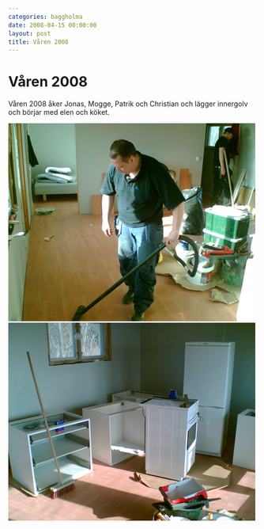 ```yaml
---
categories: baggholma
date: 2008-04-15 00:00:00
layout: post
title: Våren 2008
---
```


# Våren 2008


Våren 2008 åker Jonas, Mogge, Patrik och Christian och lägger innergolv och börjar med elen och köket.

![](/assets/111173431086_0.jpg)
![](/assets/111173431086_1.jpg)